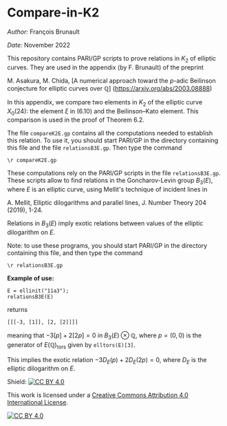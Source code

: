 # Compare-in-K2

*Author:* François Brunault

*Date:* November 2022

This repository contains PARI/GP scripts to prove relations in $K_2$ of elliptic curves. They are used in the appendix (by F. Brunault) of the preprint

M. Asakura, M. Chida, [A numerical approach toward the $p$-adic Beilinson conjecture for elliptic curves over $\mathbb{Q}$] (https://arxiv.org/abs/2003.08888)

In this appendix, we compare two elements in $K_2$ of the elliptic curve $X_0(24)$: the element $\xi$ in (6.10) and the Beilinson–Kato element. This comparison is used in the proof of Theorem 6.2.

The file `compareK2E.gp` contains all the computations needed to establish this relation. To use it, you should start PARI/GP in the directory containing this file and the file `relationsB3E.gp`. Then type the command

```
\r compareK2E.gp
```

These computations rely on the PARI/GP scripts in the file `relationsB3E.gp`. These scripts allow to find relations in the Goncharov-Levin group $B_3(E)$, where $E$ is an elliptic curve, using Mellit's technique of incident lines in

A. Mellit, Elliptic dilogarithms and parallel lines, J. Number Theory 204 (2019), 1-24.

Relations in $B_3(E)$ imply exotic relations between values of the elliptic dilogarithm on $E$.

Note: to use these programs, you should start PARI/GP in the directory containing this file, and then type the command

```
\r relationsB3E.gp
```

**Example of use:**

```
E = ellinit("11a3");
relationsB3E(E)
```

returns

```
[[[-3, [1]], [2, [2]]]]
```

meaning that $-3[p] + 2[2p] = 0$ in $B_3(E) \otimes \mathbb{Q}$, where $p = (0,0)$ is the generator of $E(\mathbb{Q})_{\textrm{tors}}$ given by `elltors(E)[3]`.

This implies the exotic relation $-3 D_E(p) + 2 D_E(2p) = 0$, where $D_E$ is the elliptic dilogarithm on $E$.



Shield: [![CC BY 4.0][cc-by-shield]][cc-by]

This work is licensed under a
[Creative Commons Attribution 4.0 International License][cc-by].

[![CC BY 4.0][cc-by-image]][cc-by]

[cc-by]: http://creativecommons.org/licenses/by/4.0/
[cc-by-image]: https://i.creativecommons.org/l/by/4.0/88x31.png
[cc-by-shield]: https://img.shields.io/badge/License-CC%20BY%204.0-lightgrey.svg
